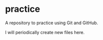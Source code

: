 # practice
A repository to practice using Git and GitHub.

I will periodically create new files here.
